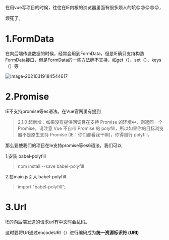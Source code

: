在用vue写项目的时候，往往在IE内核的浏览器里面有很多烦人的坑😡😡😡😡😡，

烦死了。

# 1.FormData

在向后端传送数据的时候，经常会用到FormData，但是IE确只支持构造FormData接口，但是FormData的一些方法确不支持，如get（）、set（）、keys（）等

![image-20210319184544617](C:%5CUsers%5CLENOVO%5CAppData%5CRoaming%5CTypora%5Ctypora-user-images%5Cimage-20210319184544617.png)

# 2.Promise

IE不支持promise等es语法。在Vue官网里有提到

> 2.1.0 起新增：如果没有提供回调且在支持 Promise 的环境中，则返回一个 Promise。请注意 Vue 不自带 Promise 的 polyfill，所以如果你的目标浏览器不是原生支持 Promise (IE：你们都看我干嘛)，你得自行 polyfill。



那么要使我们的项目在Ie支持promise等es6语法，我们可以

1.安装 babel-polyfill 

> npm install --save babel-polyfill

2.在main.js引入 babel-polyfill

> import "babel-polyfill";

# 3.Url

IE的向后端发送的请求url有中文时会乱码。

这时要将Url通过encodeURI（）进行编码成为**统一资源标识符 (URI)**